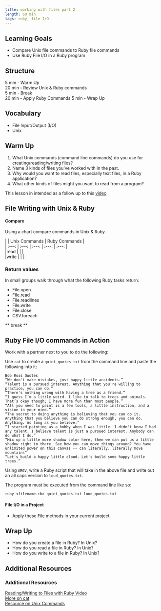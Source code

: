 ```yaml
---
title: working with files part 2
length: 60 min
tags: ruby, file I/O
---  
```



## Learning Goals  
* Compare Unix file commands to Ruby file commands  
* Use Ruby File I/O in a Ruby program 

## Structure  
5 min - Warm Up  
20 min - Review Unix & Ruby commands  
5 min - Break  
20 min - Apply Ruby Commands
5 min - Wrap Up

## Vocabulary  
* File Input/Output (I/O)
* Unix 

## Warm Up  
1. What Unix commands (command line commands) do you use for creating/reading/writing files? 
2. Name 3 kinds of files you've worked with in the past.
4. Why would you want to read files, especially text files, in a Ruby application?
5. What other kinds of files might you want to read from a program?

This lesson in intended as a follow up to this [video](https://vimeo.com/238294504)

## File Writing with Unix & Ruby 
#### Compare

Using a chart compare commands in Unix & Ruby 


| | Unix Commands | Ruby Commands |  
| :---: | :---: | :---: | :---: | :---: |  
|read | |  |  
|write | | |  



### Return values
In small groups walk through what the following Ruby tasks return:

* File.open
* File.read
* File.readlines
* File.write
* File.close
* CSV.foreach
  

** break **

## Ruby File I/O commands in Action
Work with a partner next to you to do the following:

Use `cat` to create a `quiet_quotes.txt` from the command line and paste the following into it:

```
Bob Ross Quotes
“We don't make mistakes, just happy little accidents.”
“Talent is a pursued interest. Anything that you're willing to practice, you can do.”
“There's nothing wrong with having a tree as a friend.”
“I guess I’m a little weird. I like to talk to trees and animals. That’s okay though; I have more fun than most people.”
“All you need to paint is a few tools, a little instruction, and a vision in your mind.”
“The secret to doing anything is believing that you can do it. Anything that you believe you can do strong enough, you can do. Anything. As long as you believe.”
“I started painting as a hobby when I was little. I didn't know I had any talent. I believe talent is just a pursued interest. Anybody can do what I do.”
“Mix up a little more shadow color here, then we can put us a little shadow right in there. See how you can move things around? You have unlimited power on this canvas -- can literally, literally move mountains”
“Let's build a happy little cloud. Let's build some happy little trees.”
```

Using `ARGV`, write a Ruby script that will take in the above file and write out an all caps version to `loud_quotes.txt`.

The program must be executed from the command line like so:

```
ruby <filename.rb> quiet_quotes.txt loud_quotes.txt
```

#### File I/O in a Project

* Apply these File methods in your current project. 


## Wrap Up  
* How do you create a file in Ruby? In Unix?
* How do you read a file in Ruby? In Unix?
* How do you write to a file in Ruby? In Unix? 


## Additional Resources 

### Additional Resources

[Reading/Writing to Files with Ruby Video](<https://vimeo.com/130322465>)  
[More on cat](https://slackbook.org/html/file-commands-output.html)  
[Resource on Unix Commands](http://mally.stanford.edu/~sr/computing/basic-unix.html)  
